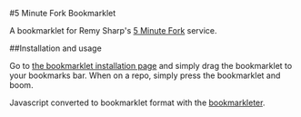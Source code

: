 #5 Minute Fork Bookmarklet

A bookmarklet for Remy Sharp's [5 Minute Fork](http://5minfork.com) service.

##Installation and usage

Go to [the bookmarklet installation page](http://robblewis.me/labs/5minforklet/) and simply drag the bookmarklet to your bookmarks bar. When on a repo, simply press the bookmarklet and boom.

Javascript converted to bookmarklet format with the [bookmarkleter](http://chris.zarate.org/bookmarkleter).